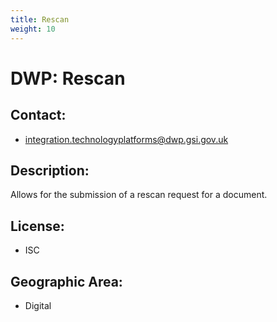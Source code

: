 ```yaml
---
title: Rescan
weight: 10
---
```


# DWP: Rescan

## Contact:
 - [integration.technologyplatforms@dwp.gsi.gov.uk](mailto:integration.technologyplatforms@dwp.gsi.gov.uk)

## Description:
Allows for the submission of a rescan request for a document.

## License:
 - ISC

## Geographic Area:
 - Digital

